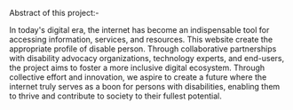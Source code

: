 Abstract of this project:-

In today's digital era, the internet has become an indispensable tool for accessing information, services, and resources. This website create the appropriate profile of disable person. Through collaborative partnerships with disability advocacy organizations, technology experts, and end-users, the project aims to foster a more inclusive digital ecosystem. Through collective effort and innovation, we aspire to create a future where the internet truly serves as a boon for persons with disabilities, enabling them to thrive and contribute to society to their fullest potential.
